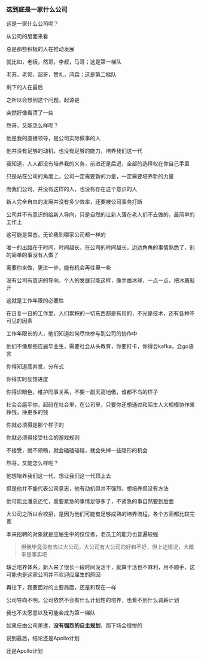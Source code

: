 ### 这到底是一家什么公司













































这是一家什么公司呢？

从公司的层面来看

总是那些积极的人在推动发展

就比如，老板，然哥，李叔，马哥；这是第一梯队

老苏，老郭，超哥，赞礼，鸿霖；这是第二梯队

剩下的人在最后



之所以会想到这个问题，起源是

突然好像看清了一些

然哥，又能怎么样呢？

他是我的直接领导，是公司实际做事的人

他并没有足够的动机，也没有足够的能力，培养我们这一代

我知道，人人都没有培养我的义务，前进还是后退，全部的选择权在你自己手里

只是站在公司的角度上，公司一定需要新的力量，一定需要培养新的力量

而我们公司，并没有这样的人，也没有存在这个意识的人



新人完全自由的发展并没有多少效率，还要被公司事务打断

公司并不有意识的给新人导向，只是自然的让新人落在老人们不去做的，最简单的工作上











这可能是常态，无论我到哪家公司都一样的

唯一的出路在于时间，时间越长，在公司的时间越长，边边角角的事情熟悉了，别的简单的事没有人做了

需要你来做，更进一步，能有机会再往里一些

没有公司有意识的导向，个人的发展只能这样，像手凿冰球，一点一点，把冰屑敲开

这就是工作年限的必要性

在日复一日的工作里，人们累积的一切东西都是有用的，不光是技术，还有各种不可见的因素

工作年限长的人，他们知道如何尽快参与到公司的协作中

他们不像那些应届毕业生，需要社会从头教育，你要打卡，你得会kafka，会go语言

你得知道高并发，分布式

你得实时反馈进度

你得识眼色，维护同事关系，不要一副天高地傲，谁都不鸟的样子



社会会磨平你，起码在社会里，在公司里，只要你还想通过和陌生人大规模协作来挣钱，挣更多的钱

你就必须得是那个样子的

你就必须得接受社会的游戏规则

不接受，就不顺畅，就会磕磕碰碰，就会失掉一些隐形的机会

















然哥，又能怎么样呢？

他想培养我们这一代，想让我们这一代顶上去

但是他并不能代表公司意志，他有动机但并不强烈，想培养但没有方法

他可能比潘总还忙，重要紧急的事情足够多了，不紧急的事自然要到后面











大公司之所以会校招，是因为他们可能有足够成熟的培养流程，各个方面都比较完善

本来招聘的对象就是应届生中的佼佼者，老员工的能力也普遍较强

> 但我毕竟没有去过大公司，大公司有大公司的好和不好，但上述情况，大概率是事实吧



缺乏培养体系，新人来了很长一段时间没活干，就算干活也不麻利，用不顺手，这可能也是这家公司并不欢迎应届生的原因









再往下，我要面对的主要局面，还是和现在一样

公司导向不明，公司依然不会有什么计划性的培养，也看不到什么调薪计划

我也不太愿意以及可能会成为第一梯队

如果任由公司差遣，**没有强烈的自主规划**，那下场会很惨的





说到最后，结论还是Apollo计划

还是Apollo计划








































































